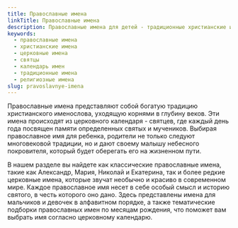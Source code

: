 ```yaml
---
title: Православные имена
linkTitle: Православные имена
description: Православные имена для детей - традиционные христианские имена из церковного календаря. Выберите красивое православное имя для мальчика или девочки.
keywords:
  - православные имена
  - христианские имена
  - церковные имена
  - святцы
  - календарь имен
  - традиционные имена
  - религиозные имена
slug: pravoslavnye-imena
---
```


Православные имена представляют собой богатую традицию христианского именослова, уходящую корнями в глубину веков. Эти имена происходят из церковного календаря - святцев, где каждый день года посвящен памяти определенных святых и мучеников. Выбирая православное имя для ребенка, родители не только следуют многовековой традиции, но и дают своему малышу небесного покровителя, который будет оберегать его на жизненном пути.

В нашем разделе вы найдете как классические православные имена, такие как Александр, Мария, Николай и Екатерина, так и более редкие церковные имена, которые звучат необычно и красиво в современном мире. Каждое православное имя несет в себе особый смысл и историю святого, в честь которого оно дано. Здесь представлены имена для мальчиков и девочек в алфавитном порядке, а также тематические подборки православных имен по месяцам рождения, что поможет вам выбрать имя согласно церковному календарю.
